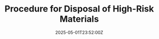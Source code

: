 ---
title: Procedure for Disposal of High-Risk Materials
linkTitle: Procedure for Disposal of High-Risk Materials
date: '2025-05-01T23:52:00Z'
weight: 1
description: Ensure safe disposal of high-risk materials by identifying, segregating,
  documenting, and engaging approved vendors, while maintaining compliance with environmental
  standards and conducting periodic audits. Retain disposal records for specified
  durations.
draft: false
ref: procedure-for-disposal-of-high-risk-materials
---